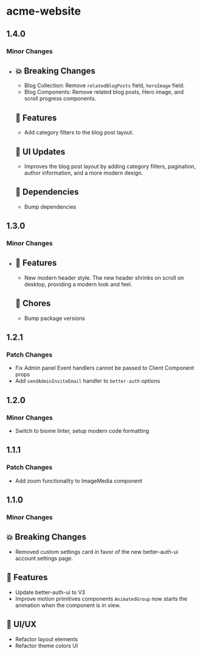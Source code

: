 # acme-website

## 1.4.0

### Minor Changes

- ## 💥 Breaking Changes
  - Blog Collection: Remove `relatedBlogPosts` field, `heroImage` field.
  - Blog Components: Remove related blog posts, Hero image, and scroll progress components.

  ## 🚀 Features
  - Add category filters to the blog post layout.

  ## 🎨 UI Updates
  - Improves the blog post layout by adding category filters, pagination, author information, and a more modern design.

  ## 🔧 Dependencies
  - Bump dependencies

## 1.3.0

### Minor Changes

- ## 🚀 Features
  - New modern header style. The new header shrinks on scroll on desktop, providing a modern look and feel.

  ## 🔧 Chores
  - Bump package versions

## 1.2.1

### Patch Changes

- Fix Admin panel Event handlers cannot be passed to Client Component props
- Add `sendAdminInviteEmail` handler to `better-auth` options

## 1.2.0

### Minor Changes

- Switch to biome linter, setup modern code formatting

## 1.1.1

### Patch Changes

- Add zoom functionality to ImageMedia component

## 1.1.0

### Minor Changes

## 💥 Breaking Changes

- Removed custom settings card in favor of the new better-auth-ui account settings page.

## 🚀 Features

- Update better-auth-ui to V3
- Improve motion primitives components `AnimatedGroup` now starts the animation when the component is in view.

## 🎨 UI/UX

- Refactor layout elements
- Refactor theme colors UI
